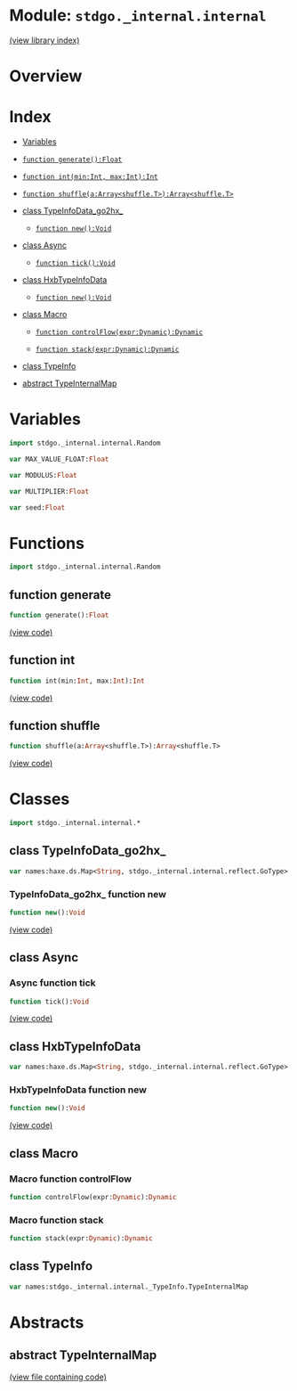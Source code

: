 # Module: `stdgo._internal.internal`

[(view library index)](../../stdgo.md)


# Overview


# Index


- [Variables](<#variables>)

- [`function generate():Float`](<#function-generate>)

- [`function int(min:Int, max:Int):Int`](<#function-int>)

- [`function shuffle(a:Array<shuffle.T>):Array<shuffle.T>`](<#function-shuffle>)

- [class TypeInfoData\_go2hx\_](<#class-typeinfodatago2hx>)

  - [`function new():Void`](<#typeinfodatago2hx-function-new>)

- [class Async](<#class-async>)

  - [`function tick():Void`](<#async-function-tick>)

- [class HxbTypeInfoData](<#class-hxbtypeinfodata>)

  - [`function new():Void`](<#hxbtypeinfodata-function-new>)

- [class Macro](<#class-macro>)

  - [`function controlFlow(expr:Dynamic):Dynamic`](<#macro-function-controlflow>)

  - [`function stack(expr:Dynamic):Dynamic`](<#macro-function-stack>)

- [class TypeInfo](<#class-typeinfo>)

- [abstract TypeInternalMap](<#abstract-typeinternalmap>)

# Variables


```haxe
import stdgo._internal.internal.Random
```


```haxe
var MAX_VALUE_FLOAT:Float
```


```haxe
var MODULUS:Float
```


```haxe
var MULTIPLIER:Float
```


```haxe
var seed:Float
```


# Functions


```haxe
import stdgo._internal.internal.Random
```


## function generate


```haxe
function generate():Float
```


[\(view code\)](<./Random.hx#L9>)


## function int


```haxe
function int(min:Int, max:Int):Int
```


[\(view code\)](<./Random.hx#L12>)


## function shuffle


```haxe
function shuffle(a:Array<shuffle.T>):Array<shuffle.T>
```


[\(view code\)](<./Random.hx#L14>)


# Classes


```haxe
import stdgo._internal.internal.*
```


## class TypeInfoData\_go2hx\_


```haxe
var names:haxe.ds.Map<String, stdgo._internal.internal.reflect.GoType>
```


### TypeInfoData\_go2hx\_ function new


```haxe
function new():Void
```


[\(view code\)](<./Macro.macro.hx#L59>)


## class Async


### Async function tick


```haxe
function tick():Void
```


[\(view code\)](<./Async.hx#L4>)


## class HxbTypeInfoData


```haxe
var names:haxe.ds.Map<String, stdgo._internal.internal.reflect.GoType>
```


### HxbTypeInfoData function new


```haxe
function new():Void
```


[\(view code\)](<./HxbTypeInfoData.hx#L4>)


## class Macro


### Macro function controlFlow


```haxe
function controlFlow(expr:Dynamic):Dynamic
```


### Macro function stack


```haxe
function stack(expr:Dynamic):Dynamic
```


## class TypeInfo


```haxe
var names:stdgo._internal.internal._TypeInfo.TypeInternalMap
```


# Abstracts


## abstract TypeInternalMap


[\(view file containing code\)](<./TypeInfo.hx>)


